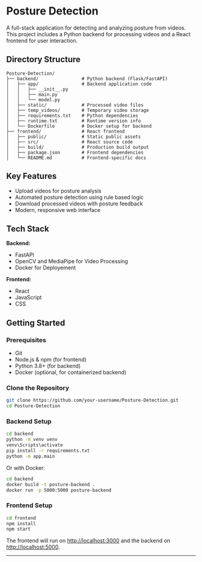 # Posture Detection

A full-stack application for detecting and analyzing posture from videos. This project includes a Python backend for processing videos and a React frontend for user interaction.

## Directory Structure

```
Posture-Detection/
├── backend/                # Python backend (Flask/FastAPI)
│   ├── app/                # Backend application code
│   │   ├── __init__.py
│   │   ├── main.py
│   │   └── model.py
│   ├── static/             # Processed video files
│   ├── temp_videos/        # Temporary video storage
│   ├── requirements.txt    # Python dependencies
│   ├── runtime.txt         # Runtime version info
│   └── Dockerfile          # Docker setup for backend
├── frontend/               # React frontend
│   ├── public/             # Static public assets
│   ├── src/                # React source code
│   ├── build/              # Production build output
│   ├── package.json        # Frontend dependencies
│   └── README.md           # Frontend-specific docs
```

## Key Features

- Upload videos for posture analysis
- Automated posture detection using rule based logic
- Download processed videos with posture feedback
- Modern, responsive web interface


## Tech Stack

**Backend:**
- FastAPI
- OpenCV and MediaPipe for Video Processing
- Docker for Deployement 

**Frontend:**
- React
- JavaScript
- CSS

## Getting Started

### Prerequisites
- Git
- Node.js & npm (for frontend)
- Python 3.8+ (for backend)
- Docker (optional, for containerized backend)

### Clone the Repository

```sh
git clone https://github.com/your-username/Posture-Detection.git
cd Posture-Detection
```

### Backend Setup

```sh
cd backend
python -m venv venv
venv\Scripts\activate
pip install -r requirements.txt
python -m app.main
```

Or with Docker:

```sh
cd backend
docker build -t posture-backend .
docker run -p 5000:5000 posture-backend
```

### Frontend Setup

```sh
cd frontend
npm install
npm start
```

The frontend will run on [http://localhost:3000](http://localhost:3000) and the backend on [http://localhost:5000](http://localhost:5000).

---

